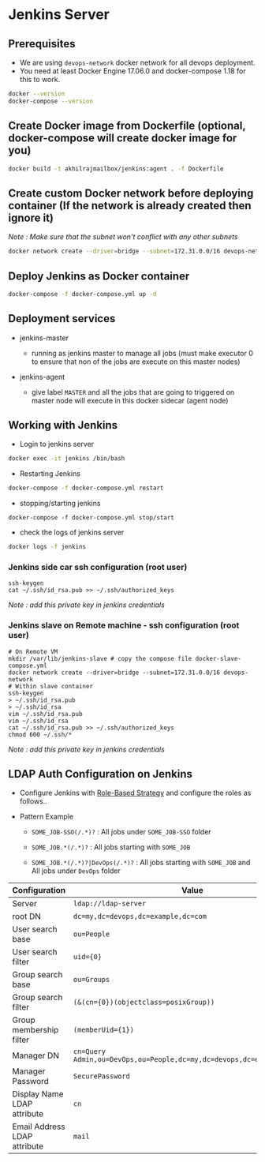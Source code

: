 # Jenkins Server

## Prerequisites

* We are using `devops-network` docker network for all devops deployment.
* You need at least Docker Engine 17.06.0  and docker-compose 1.18 for this to work.

```bash
docker --version
docker-compose --version
```

## Create Docker image from Dockerfile (optional, docker-compose will create docker image for you)

```bash
docker build -t akhilrajmailbox/jenkins:agent . -f Dockerfile
```

## Create custom Docker network before deploying container (If the network is already created then ignore it)

*Note : Make sure that the subnet won't conflict with any other subnets*

```bash
docker network create --driver=bridge --subnet=172.31.0.0/16 devops-network
```

## Deploy Jenkins as Docker container

```bash
docker-compose -f docker-compose.yml up -d
```

## Deployment services

* jenkins-master

    * running as jenkins master to manage all jobs (must make executor 0 to ensure that non of the jobs are execute on this master nodes)

* jenkins-agent

    * give label `MASTER` and all the jobs that are going to triggered on master node will execute in this docker sidecar (agent node)


## Working with Jenkins


* Login to jenkins server

```bash
docker exec -it jenkins /bin/bash
```

* Restarting Jenkins

```bash
docker-compose -f docker-compose.yml restart
```

* stopping/starting jenkins

```
docker-compose -f docker-compose.yml stop/start
```

* check the logs of jenkins server

```bash
docker logs -f jenkins
```

### Jenkins side car ssh configuration (root user)

```shell
ssh-keygen
cat ~/.ssh/id_rsa.pub >> ~/.ssh/authorized_keys
```

*Note : add this private key in jenkins credentials*


### Jenkins slave on Remote machine - ssh configuration (root user)

```shell
# On Remote VM
mkdir /var/lib/jenkins-slave # copy the compose file docker-slave-compose.yml
docker network create --driver=bridge --subnet=172.31.0.0/16 devops-network
# Within slave container
ssh-keygen
> ~/.ssh/id_rsa.pub
> ~/.ssh/id_rsa
vim ~/.ssh/id_rsa.pub
vim ~/.ssh/id_rsa
cat ~/.ssh/id_rsa.pub >> ~/.ssh/authorized_keys
chmod 600 ~/.ssh/*
```

*Note : add this private key in jenkins credentials*


## LDAP Auth Configuration on Jenkins

* Configure Jenkins with [Role-Based Strategy](https://plugins.jenkins.io/role-strategy/) and configure the roles as follows..

* Pattern Example

    * `SOME_JOB-SSO(/.*)?` : All jobs under `SOME_JOB-SSO` folder

    * `SOME_JOB.*(/.*)?` : All jobs starting with `SOME_JOB`

    * `SOME_JOB.*(/.*)?|DevOps(/.*)?` : All jobs starting with `SOME_JOB` and All jobs under `DevOps` folder



Configuration | Value
-------------|-------------
Server | `ldap://ldap-server`
root DN | `dc=my,dc=devops,dc=example,dc=com`
User search base | `ou=People`
User search filter | `uid={0}`
Group search base | `ou=Groups`
Group search filter | `(&(cn={0})(objectclass=posixGroup))`
Group membership filter | `(memberUid={1})`
Manager DN | `cn=Query Admin,ou=DevOps,ou=People,dc=my,dc=devops,dc=example,dc=com`
Manager Password | `SecurePassword`
Display Name LDAP attribute | `cn`
Email Address LDAP attribute | `mail`
